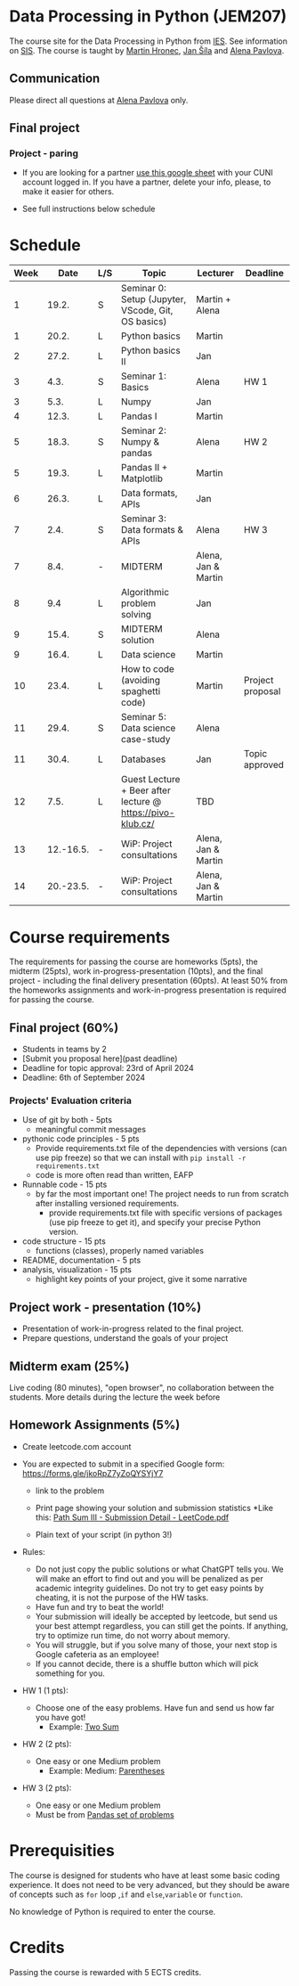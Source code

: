# Data Processing in Python (JEM207)

The course site for the Data Processing in Python from [IES](http://ies.fsv.cuni.cz/). See information on [SIS](https://is.cuni.cz/studium/predmety/index.php?do=predmet&kod=JEM207). The course is taught by [Martin Hronec](mailto:martin.hronec@fsv.cuni.cz), [Jan Šíla](mailto:jan.sila@fsv.cuni.cz) and 
[Alena Pavlova](mailto:alena.pavlova@fsv.cuni.cz).

<!--
* You are free to drop the course at any time until 08/10. If you decide to do so after this date, please get in touch with [Alena Pavlova](mailto:alena.pavlova@fsv.cuni.cz). However, please be aware that after 10/11, discontinuation will no longer be an option.
-->

## Communication
Please direct all questions at [Alena Pavlova](mailto:alena.pavlova@fsv.cuni.cz) only. 

<!--
## Midterm - April 8

* Here are [midterm instructions](https://drive.google.com/file/d/1K1VC0iJbSKGQvcF_9nPOFFrhbpK_l00f/view?usp=sharing). 
* Read the instructions carefully.
* Prepare your repo in advance, make sure you know how to commit your solution! Submissions are **only** accepted through the Google form, no other forms (i.e. emails) are allowed!


* Make sure you **committed** your code. Upload link to your solution [to the form here.](https://forms.gle/wMjSWZQtuWKy3nv47)
* You will find marks in SIS under your name, hopefully within a week. 
-->


## Final project
<!-- * [Submit you proposal here](https://forms.gle/w7Ct7nCr5P5JM3Uz8) -->
### Project - paring
* If you are looking for a partner [use this google sheet](https://docs.google.com/spreadsheets/d/1edVcoztzwrkDS2uqdw_t45c4bt5AX_2IthaPTEG-D78/edit#gid=0) with your CUNI account logged in. If you have a partner, delete your info, please, to make it easier for others.

* See full instructions below schedule 



<!--
## FAQ - pre semester

* If you are on **waiting list** there is *nothing* we can do to enroll you. We managed to master somehow `python`, but SIS is something else. We follow the rules. Students usully drop from the course during the first week of the semester so **there is a good chance** you will be able to register.

* The course is held **in-person** and there is by default **no online** option.

* If you are junior to last BSc year/ MSc level, please consider your coding skills. If you just started coding (R or anything else), please consider signing up later on. We will still be here (hopefully) next semester as well.

* If you decide to *drop out after the 2-week grace period*, note that if you submit homework, you will be awarded "F" mark following the university guidelines. Please, do consider this as well with regards to staying in the course. There might be others waiting for the spot.
-->


# Schedule

| Week | Date | L/S | Topic | Lecturer | Deadline |
| --- | --- | --- | --- | --- | --- |
| 1 | 19.2. | S | Seminar 0: Setup (Jupyter, VScode, Git, OS basics) | Martin + Alena |  |
| 1 | 20.2. | L | Python basics | Martin |  |
| 2 | 27.2. | L | Python basics II | Jan |  |
| 3 | 4.3. | S | Seminar 1: Basics | Alena | HW 1 |
| 3 | 5.3. | L | Numpy | Jan |  |
| 4 | 12.3. | L | Pandas I | Martin |  |
| 5 | 18.3. | S | Seminar 2: Numpy & pandas | Alena | HW 2 |
| 5 | 19.3. | L | Pandas II + Matplotlib | Martin |  |
| 6 | 26.3. | L | Data formats, APIs | Jan |  |
| 7 | 2.4. | S | Seminar 3: Data formats & APIs | Alena | HW 3 |
| 7 | 8.4. | - | MIDTERM | Alena, Jan & Martin |  |
| 8 | 9.4 | L | Algorithmic problem solving  | Jan |  |
| 9 | 15.4. | S | MIDTERM solution | Alena |  |
| 9 | 16.4. | L | Data science | Martin |  |
| 10 | 23.4. | L | How to code (avoiding spaghetti code) | Martin | Project proposal |
| 11 | 29.4. | S | Seminar 5: Data science case-study | Alena |  |
| 11 | 30.4. | L | Databases | Jan | Topic approved |
| 12 | 7.5. | L | Guest Lecture + Beer after lecture @ https://pivo-klub.cz/ | TBD |  |
| 13 | 12.-16.5. | - | WiP: Project consultations | Alena, Jan & Martin |  |
| 14 | 20.-23.5. | - | WiP: Project consultations | Alena, Jan & Martin |  |


# Course requirements
The requirements for passing the course are homeworks (5pts), the midterm (25pts), work in-progress-presentation (10pts), and the final project - including the final delivery presentation (60pts).
At least 50% from the homeworks assignments and work-in-progress presentation is required for passing the course.

## Final project (60%)
* Students in teams by 2
* [Submit you proposal here](past deadline)
* Deadline for topic approval: 23rd of April 2024
* Deadline: 6th of September 2024

### Projects' Evaluation criteria
* Use of git by both - 5pts
    * meaningful commit messages
* pythonic code principles - 5 pts
    * Provide requirements.txt file of the dependencies with versions (can use pip freeze) so that we can install with `pip install -r requirements.txt`    
    * code is more often read than written, EAFP
* Runnable code - 15 pts
    * by far the most important one! The project needs to run from scratch after installing versioned requirements.
        * provide requirements.txt file with specific versions of packages (use pip freeze to get it), and specify your precise Python version. 
* code structure - 15 pts
    * functions (classes), properly named variables
* README, documentation - 5 pts
* analysis, visualization - 15 pts
    * highlight key points of your project, give it some narrative

## Project work - presentation (10%)
* Presentation of work-in-progress related to the final project.
* Prepare questions, understand the goals of your project

## Midterm exam (25%)
Live coding (80 minutes), "open browser", no collaboration between the students. More details during the lecture the week before

## Homework Assignments (5%)

* Create leetcode.com account
* You are expected to submit in a specified Google form: https://forms.gle/jkoRpZ7yZoQYSYjY7
    * link to the problem
    * Print page showing your solution and submission statistics 
        *Like this: [Path Sum III - Submission Detail - LeetCode.pdf](https://github.com/vitekzkytek/PythonDataIES/files/12743340/Path.Sum.III.-.Submission.Detail.-.LeetCode.pdf)


    * Plain text of your script (in python 3!)
* Rules:
    * Do not just copy the public solutions or what ChatGPT tells you. We will make an effort to find out and you will be penalized as per academic integrity guidelines. Do not try to get easy points by cheating, it is not the purpose of the HW tasks.
    * Have fun and try to beat the world!
    * Your submission will ideally be accepted by leetcode, but send us your best attempt regardless, you can still get the points. If anything, try to optimize run time, do not worry about memory.
    * You will struggle, but if you solve many of those, your next stop is Google cafeteria as an employee!
    * If you cannot decide, there is a shuffle button which will pick something for you.

* HW 1 (1 pts):
    * Choose one of the easy problems. Have fun and send us how far you have got!
        * Example: [Two Sum](https://leetcode.com/problems/two-sum/)
* HW 2 (2 pts):
    * One easy or one Medium problem
        * Example: Medium: [Parentheses](https://leetcode.com/problems/generate-parentheses/)
* HW 3 (2 pts):
    * One easy or one Medium problem
    * Must be from [Pandas set of problems](https://leetcode.com/problemset/pandas/)


# Prerequisities

The course is designed for students who have at least some basic coding experience. It does not need to be very advanced, but they should be aware of concepts such as ` for ` loop ,`if` and `else`,`variable` or `function`.

No knowledge of Python is required to enter the course.

# Credits
Passing the course is rewarded with 5 ECTS credits.
